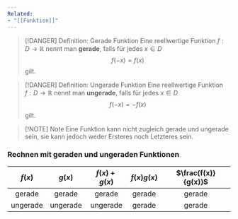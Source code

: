 ```yaml
---
Related:
- "[[Funktion]]"
---
```


> [!DANGER] Definition: Gerade Funktion
> Eine reellwertige Funktion $f: D \to \mathbb{R}$ nennt man **gerade**, falls für jedes $x \in D$
> $$f(-x) = f(x)$$
> gilt.

> [!DANGER] Definition: Ungerade Funktion
> Eine reellwertige Funktion $f: D \to \mathbb{R}$ nennt man **ungerade**, falls für jedes $x \in D$
> $$f(-x) = -f(x)$$
> gilt.

> [!NOTE] Note
> Eine Funktion kann nicht zugleich gerade und ungerade sein, sie kann jedoch weder Ersteres noch Letzteres sein.

### Rechnen mit geraden und ungeraden Funktionen

|$f(x)$|$g(x)$|$f(x) + g(x)$|$f(x)g(x)$|$\frac{f(x)}{g(x)}$|
|:--:|:--:|:--:|:--:|:--:|
|gerade|gerade|gerade|gerade|gerade|
|ungerade|ungerade|ungerade|gerade|gerade|